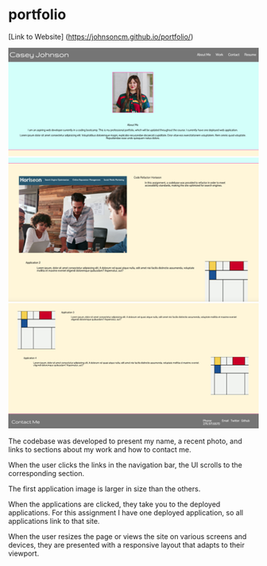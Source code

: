 # **portfolio**

[Link to Website] (https://johnsoncm.github.io/portfolio/)

**![Screenshot of Website](./assets/images/Portfolio_Screenshot1.png)**
**![Screenshot of Website](./assets/images/Portfolio_Screenshot2.png)**
**![Screenshot of Website](./assets/images/Portfolio_Screenshot3.png)**


The codebase was developed to present my name, a recent photo, and links to sections about my work and how to contact me.

When the user clicks the links in the navigation bar, the UI scrolls to the corresponding section.

The first application image is larger in size than the others.

When the applications are clicked, they take you to the deployed applications. For this assignment I have one deployed application, so all applications link to that site.

When the user resizes the page or views the site on various screens and devices, they are presented with a responsive layout that adapts to their viewport.

